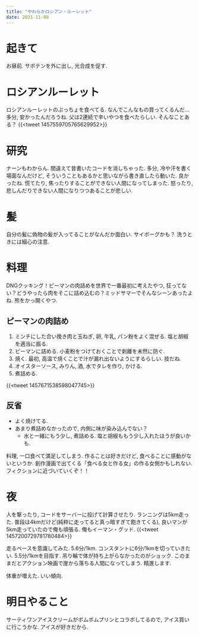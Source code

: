 ```yaml
---
title: "やわらかロシアン・ルーレット"
date: 2021-11-08
---
```


# 起きて
お昼前. サボテンを外に出し, 光合成を促す. 

# ロシアンルーレット
ロシアンルーレットのぷっちょを食べてる. なんでこんなもの買ってくるんだ...多分, 安かったんだろうね. 父は2連続で辛いやつを食べたらしい. そんなことある？
{{<tweet 1457559705765629952>}}

# 研究
ナーンもわからん. 間違えて昔書いたコードを消しちゃった. 多分, 冷や汗を書く場面なんだけど, そういうこともあるかと思いながら書き直したら動いた. 良かったね. 慌てたり, 焦ったりすることができない人間になってしまった. 怒ったり, 悲しんだりできない人間になりつつあることが悲しい.

# 髪
自分の髪に偽物の髪が入ってることがなんだか面白い. サイボーグかも？ 洗うときには細心の注意.

# 料理
DNGクッキング！ピーマンの肉詰めを世界で一番最初に考えたやつ, 狂ってない？どうやったら肉をそこに詰め込むの？ミッドサマーでそんなシーンあったよね. 熊をかっ開くやつ. 

## ピーマンの肉詰め
1. ミンチにした合い挽き肉と玉ねぎ, 卵, 牛乳, パン粉をよく混ぜる. 塩と胡椒を適当に振る.
2. ピーマンに詰める. 小麦粉をつけておくことで剥離を未然に防ぐ.
3. 焼く. 最初, 高温で焼くことで汁が漏れ出ないようにするらしい. 技だね.
4. オイスターソース, みりん, 酒, 水でタレを作り, かける.
5. 煮詰める.

{{<tweet 1457671538598047745>}}

## 反省
- よく焼けてる.
- あまり煮詰めなかったので, 内側に味が染み込んでない？
  - 水と一緒にもう少し, 煮詰める. 塩と胡椒ももう少し入れたほうが良いかも.

料理, 一口食べて満足してしまう. 作ることは好きだけど, 食べることに感動がないというか. 創作漫画で出てくる「食べる女と作る女」の作る女側かもしれない. フィクションに近づいていくぞ！！

# 夜
人を撃ったり, コードをサーバーに投げて計算させたり. ランニングは5km走った. 普段は4kmだけど(純粋に走ってると真っ暗すぎて飽きてくる), 良いマンが5km走っていたので俺も頑張る. 俺もイーマン・グッド.
{{<tweet 1457200729781780484>}}

走るペースを意識してみた. 5.6分/1km. コンスタントに6分/1kmを切っていきたい. 5.5分/1kmを目指す. 吊り輪で体が持ち上がらなかったのがショック. このままだとアクション映画で崖から落ちる人間になってしまう. 精進します.

体重が増えた. いい傾向.

# 明日やること
サーティワンアイスクリームがポムポムプリンとコラボしてるので, アイス買いに行こうかな. アイスが好きだから.